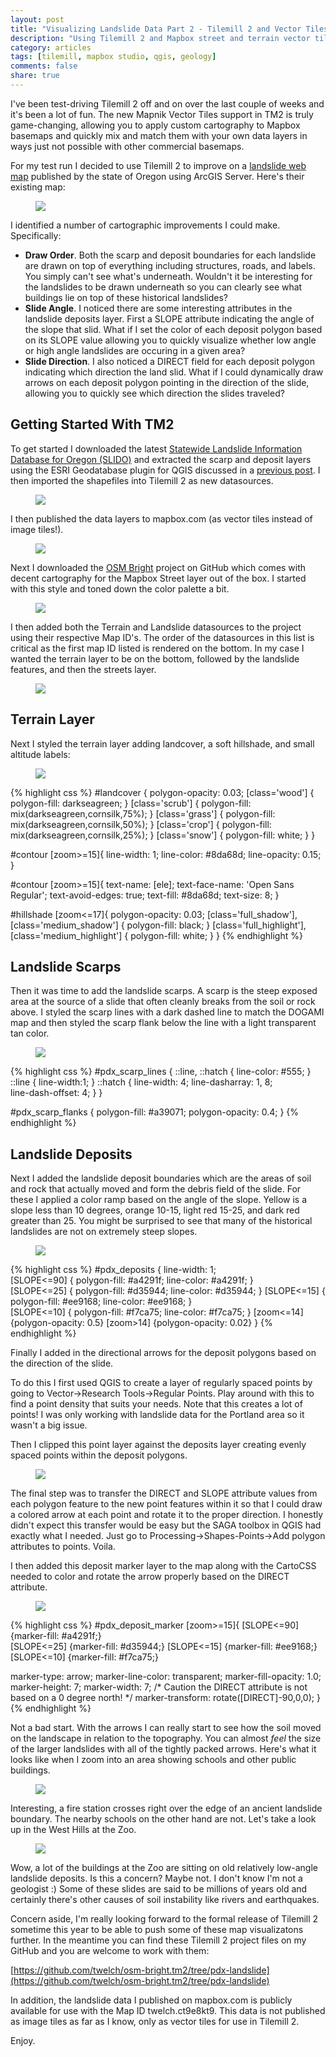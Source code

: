 ```yaml
---
layout: post
title: "Visualizing Landslide Data Part 2 - Tilemill 2 and Vector Tiles"
description: "Using Tilemill 2 and Mapbox street and terrain vector tile layers to visualize landslide data"
category: articles
tags: [tilemill, mapbox studio, qgis, geology]
comments: false
share: true
---
```


I've been test-driving Tilemill 2 off and on over the last couple of weeks and it's been a lot of fun.  The new Mapnik Vector Tiles support in TM2 is truly game-changing, allowing you to apply custom cartography to Mapbox basemaps and quickly mix and match them with your own data layers in ways just not possible with other commercial basemaps.  

For my test run I decided to use Tilemill 2 to improve on a [landslide web map](http://www.oregongeology.org/slido/index.html) published by the state of Oregon using ArcGIS Server.  Here's their existing map:

<figure>
    <a href="/images/posts/slidetm2/dogamimap.png"><img src="/images/posts/slidetm2/dogamimap.png"></a>
</figure>

I identified a number of cartographic improvements I could make.  Specifically:

   * __Draw Order__. Both the scarp and deposit boundaries for each landslide are drawn on top of everything including structures, roads, and labels.  You simply can't see what's underneath.  Wouldn't it be interesting for the landslides to be drawn underneath so you can clearly see what buildings lie on top of these historical landslides?
   * __Slide Angle__. I noticed there are some interesting attributes in the landslide deposits layer.  First a SLOPE attribute indicating the angle of the slope that slid.  What if I set the color of each deposit polygon based on its SLOPE value allowing you to quickly visualize whether low angle or high angle landslides are occuring in a given area?
   * __Slide Direction__. I also noticed a DIRECT field for each deposit polygon indicating which direction the land slid.  What if I could dynamically draw arrows on each deposit polygon pointing in the direction of the slide, allowing you to quickly see which direction the slides traveled?

## Getting Started With TM2

To get started I downloaded the latest [Statewide Landslide Information Database for Oregon (SLIDO)](http://www.oregongeology.org/sub/slido/index.htm) and extracted the scarp and deposit layers using the ESRI Geodatabase plugin for QGIS discussed in a [previous post](/articles/visualizing-landslide-data/).  I then imported the shapefiles into Tilemill 2 as new datasources.  

<figure>
    <a href="/images/posts/slidetm2/load_datasource.png"><img src="/images/posts/slidetm2/load_datasource.png"></a>
</figure>

I then published the data layers to mapbox.com (as vector tiles instead of image tiles!).

<figure>
    <a href="/images/posts/slidetm2/remote_upload.png"><img src="/images/posts/slidetm2/remote_upload.png"></a>
</figure>

Next I downloaded the [OSM Bright](https://github.com/mapbox/osm-bright.tm2) project on GitHub which comes with decent cartography for the Mapbox Street layer out of the box.  I started with this style and toned down the color palette a bit.

<figure>
    <a href="/images/posts/slidetm2/streets.png"><img src="/images/posts/slidetm2/streets.png"></a>
</figure>

I then added both the Terrain and Landslide datasources to the project using their respective Map ID's.  The order of the datasources in this list is critical as the first map ID listed is rendered on the bottom.  In my case I wanted the terrain layer to be on the bottom, followed by the landslide features, and then the streets layer.

<figure>
    <a href="/images/posts/slidetm2/remote1.png"><img src="/images/posts/slidetm2/remote1.png"></a>
</figure>

## Terrain Layer

Next I styled the terrain layer adding landcover, a soft hillshade, and small altitude labels:

<figure>
    <a href="/images/posts/slidetm2/hillshade.png"><img src="/images/posts/slidetm2/hillshade.png"></a>
</figure>

{% highlight css %}
#landcover {
  polygon-opacity:  0.03;
  [class='wood'] { polygon-fill: darkseagreen; }
  [class='scrub'] { polygon-fill: mix(darkseagreen,cornsilk,75%); }
  [class='grass'] { polygon-fill: mix(darkseagreen,cornsilk,50%); }
  [class='crop'] { polygon-fill: mix(darkseagreen,cornsilk,25%); }
  [class='snow'] { polygon-fill: white; }
}

#contour [zoom>=15]{
  line-width: 1;
  line-color:  #8da68d;
  line-opacity:  0.15;
}

#contour [zoom>=15]{
  text-name: [ele];
  text-face-name: 'Open Sans Regular';
  text-avoid-edges: true;
  text-fill: #8da68d;
  text-size: 8;
}

#hillshade [zoom<=17]{
  polygon-opacity: 0.03;
  [class='full_shadow'], [class='medium_shadow'] {
    polygon-fill: black;
  }
  [class='full_highlight'], [class='medium_highlight'] {
    polygon-fill: white;
  }
}
{% endhighlight %}

## Landslide Scarps

Then it was time to add the landslide scarps.  A scarp is the steep exposed area at the source of a slide that often cleanly breaks from the soil or rock above.  I styled the scarp lines with a dark dashed line to match the DOGAMI map and then styled the scarp flank below the line with a light transparent tan color.

<figure>
    <a href="/images/posts/slidetm2/scarp.png"><img src="/images/posts/slidetm2/scarp.png"></a>
</figure>

{% highlight css %}
#pdx_scarp_lines {
  ::line, ::hatch { line-color: #555; }
  ::line { line-width:1; }
  ::hatch {
    line-width: 4;
    line-dasharray: 1, 8;  
    line-dash-offset: 4;
  }
}

#pdx_scarp_flanks {
  polygon-fill:  #a39071;
  polygon-opacity: 0.4;
}
{% endhighlight %}

## Landslide Deposits

Next I added the landslide deposit boundaries which are the areas of soil and rock that actually moved and form the debris field of the slide.  For these I applied a color ramp based on the angle of the slope.  Yellow is a slope less than 10 degrees, orange 10-15, light red 15-25, and dark red greater than 25.  You might be surprised to see that many of the historical landslides are not on extremely steep slopes.

<figure>
    <a href="/images/posts/slidetm2/deposit.png"><img src="/images/posts/slidetm2/deposit.png"></a>
</figure>

{% highlight css %}
#pdx_deposits {
  line-width: 1;    
  [SLOPE<=90] {
    polygon-fill: #a4291f; 
    line-color: #a4291f; 
  }  
  [SLOPE<=25] {
    polygon-fill: #d35944; 
    line-color: #d35944; 
  }
  [SLOPE<=15] {
    polygon-fill: #ee9168; 
    line-color: #ee9168; 
  }  
  [SLOPE<=10] {
    polygon-fill: #f7ca75; 
    line-color: #f7ca75; 
  } 
  [zoom<=14] {polygon-opacity: 0.5}
  [zoom>14] {polygon-opacity: 0.02}
}
{% endhighlight %}

Finally I added in the directional arrows for the deposit polygons based on the direction of the slide.  

To do this I first used QGIS to create a layer of regularly spaced points by going to Vector->Research Tools->Regular Points.  Play around with this to find a point density that suits your needs.  Note that this creates a lot of points!  I was only working with landslide data for the Portland area so it wasn't a big issue.

Then I clipped this point layer against the deposits layer creating evenly spaced points within the deposit polygons.

<figure>
    <a href="/images/posts/slidetm2/dots.png"><img src="/images/posts/slidetm2/dots.png"></a>
</figure>

The final step was to transfer the DIRECT and SLOPE attribute values from each polygon feature to the new point features within it so that I could draw a colored arrow at each point and rotate it to the proper direction.  I honestly didn't expect this transfer would be easy but the SAGA toolbox in QGIS had exactly what I needed.  Just go to Processing->Shapes-Points->Add polygon attributes to points.  Voila.

I then added this deposit marker layer to the map along with the CartoCSS needed to color and rotate the arrow properly based on the DIRECT attribute.

<figure>
    <a href="/images/posts/slidetm2/deposit_arrow.png"><img src="/images/posts/slidetm2/deposit_arrow.png"></a>
</figure>

{% highlight css %}
#pdx_deposit_marker [zoom>=15]{
  [SLOPE<=90] {marker-fill: #a4291f;}  
  [SLOPE<=25] {marker-fill: #d35944;}
  [SLOPE<=15] {marker-fill: #ee9168;}
  [SLOPE<=10] {marker-fill: #f7ca75;}  

  marker-type: arrow;
  marker-line-color:  transparent;
  marker-fill-opacity: 1.0;
  marker-height: 7;
  marker-width: 7;
  /* Caution the DIRECT attribute is not based on a 0 degree north! */
  marker-transform: rotate([DIRECT]-90,0,0);
}
{% endhighlight %}

Not a bad start.  With the arrows I can really start to see how the soil moved on the landscape in relation to the topography.  You can almost *feel* the size of the larger landslides with all of the tightly packed arrows.  Here's what it looks like when I zoom into an area showing schools and other public buildings.

<figure>
    <a href="/images/posts/slidetm2/deposit_school.png"><img src="/images/posts/slidetm2/deposit_school.png"></a>
</figure>

Interesting, a fire station crosses right over the edge of an ancient landslide boundary.  The nearby schools on the other hand are not.  Let's take a look up in the West Hills at the Zoo.

<figure>
    <a href="/images/posts/slidetm2/zoo.png"><img src="/images/posts/slidetm2/zoo.png"></a>
</figure>

Wow, a lot of the buildings at the Zoo are sitting on old relatively low-angle landslide deposits.  Is this a concern?  Maybe not.  I don't know I'm not a geologist :) Some of these slides are said to be millions of years old and certainly there's other causes of soil instability like rivers and earthquakes.

Concern aside, I'm really looking forward to the formal release of Tilemill 2 sometime this year to be able to push some of these map visualizatons further.  In the meantime you can find these Tilemill 2 project files on my GitHub and you are welcome to work with them:

[https://github.com/twelch/osm-bright.tm2/tree/pdx-landslide](https://github.com/twelch/osm-bright.tm2/tree/pdx-landslide)

In addition, the landslide data I published on mapbox.com is publicly available for use with the Map ID twelch.ct9e8kt9.  This data is not published as image tiles as far as I know, only as vector tiles for use in Tilemill 2.

Enjoy.